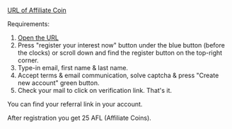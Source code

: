 [URL of Affiliate Coin](https://www.affiliatecoin.io/?ref=37c2ccbd-4b15-4831-85df-083854459b82)

Requirements:

1. [Open the URL](https://www.affiliatecoin.io/?ref=37c2ccbd-4b15-4831-85df-083854459b82)
2. Press "register your interest now" button under the blue button (before the clocks) or scroll down and find the register button on the top-right corner.
3. Type-in email, first name & last name. 
4. Accept terms & email communication, solve captcha & press "Create new account" green button.
5. Check your mail to click on verification link. That's it.

You can find your referral link in your account.

After registration you get 25 AFL (Affiliate Coins).
